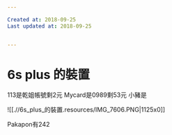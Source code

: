 ```yaml
---

Created at: 2018-09-25
Last updated at: 2018-09-25


---
```


# 6s plus 的裝置


113是乾姐帳號剩2元
Mycard是0989剩53元
小豬是

![[.//6s_plus_的裝置.resources/IMG_7606.PNG\|1125x0]]

Pakapon有242

